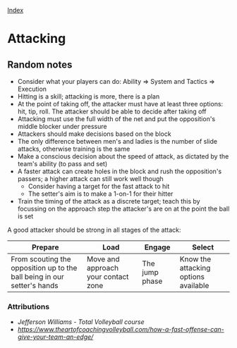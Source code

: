 [Index](./README.md)

# Attacking

## Random notes

- Consider what your players can do: Ability => System and Tactics => Execution
- Hitting is a skill; attacking is more, there is a plan
- At the point of taking off, the attacker must have at least three options: hit, tip, roll.  The attacker should be able to decide after taking off
- Attacking must use the full width of the net and put the opposition's middle blocker under pressure
- Attackers should make decisions based on the block
- The only difference between men's and ladies is the number of slide attacks, otherwise training is the same
- Make a conscious decision about the speed of attack, as dictated by the team's ability (to pass and set)
- A faster attack can create holes in the block and rush the opposition's passers; a higher attack can still work well though
  - Consider having a target for the fast attack to hit
  - The setter's aim is to make a 1-on-1 for their hitter
- Train the timing of the attack as a discrete target; teach this by focussing on the approach step the attacker's are on at the point the ball is set

A good attacker should be strong in all stages of the attack:

| Prepare | Load | Engage | Select |
| ------- | ---- | ------ | ------ |
| From scouting the opposition up to the ball being in our setter's hands | Move and approach your contact zone | The jump phase | Know the attacking options available |

### Attributions

- _Jefferson Williams - Total Volleyball course_
- _https://www.theartofcoachingvolleyball.com/how-a-fast-offense-can-give-your-team-an-edge/_
